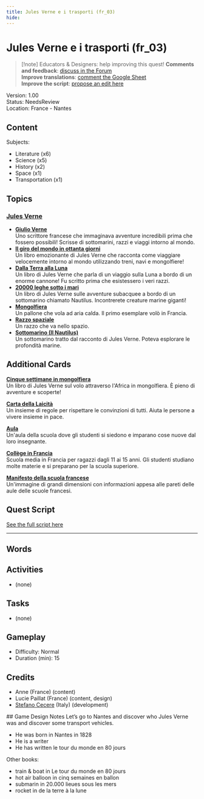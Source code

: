 ```yaml
---
title: Jules Verne e i trasporti (fr_03)
hide:
---
```


# Jules Verne e i trasporti (fr_03)
> [!note] Educators & Designers: help improving this quest!
> **Comments and feedback**: [discuss in the Forum](https://antura.discourse.group/t/fr-03-jules-verne-and-transportation/25/1)  
> **Improve translations**: [comment the Google Sheet](https://docs.google.com/spreadsheets/d/1FPFOy8CHor5ArSg57xMuPAG7WM27-ecDOiU-OmtHgjw/edit?gid=336647638#gid=336647638)  
> **Improve the script**: [propose an edit here](https://github.com/vgwb/Antura/blob/main/Assets/_discover/_quests/FR_03%20Nantes%20Verne/FR_03%20Nantes%20Verne%20-%20Yarn%20Script.yarn)  

Version: 1.00  
Status: NeedsReview  
Location: France - Nantes

## Content
Subjects: 

  - Literature (x6)
  - Science (x5)
  - History (x2)
  - Space (x1)
  - Transportation (x1)

## Topics
### [Jules Verne](../../topics/index.md#jules_verne)

  - **[Giulio Verne](../../cards/index.md#jules_verne)**  
    Uno scrittore francese che immaginava avventure incredibili prima che fossero possibili! Scrisse di sottomarini, razzi e viaggi intorno al mondo.  
  - **[Il giro del mondo in ottanta giorni](../../cards/index.md#book_around_the_world_80_days)**  
    Un libro emozionante di Jules Verne che racconta come viaggiare velocemente intorno al mondo utilizzando treni, navi e mongolfiere!  
  - **[Dalla Terra alla Luna](../../cards/index.md#book_from_earth_to_moon)**  
    Un libro di Jules Verne che parla di un viaggio sulla Luna a bordo di un enorme cannone! Fu scritto prima che esistessero i veri razzi.  
  - **[20000 leghe sotto i mari](../../cards/index.md#book_20000_leagues_under_the_sea)**  
    Un libro di Jules Verne sulle avventure subacquee a bordo di un sottomarino chiamato Nautilus. Incontrerete creature marine giganti!  
  - **[Mongolfiera](../../cards/index.md#hot_air_balloon)**  
    Un pallone che vola ad aria calda. Il primo esemplare volò in Francia.  
  - **[Razzo spaziale](../../cards/index.md#space_rocket)**  
    Un razzo che va nello spazio.  
  - **[Sottomarino (Il Nautilus)](../../cards/index.md#submarine_nautilus)**  
    Un sottomarino tratto dal racconto di Jules Verne. Poteva esplorare le profondità marine.  

## Additional Cards
**[Cinque settimane in mongolfiera](../../cards/index.md#book_five_weeks_in_a_balloon)**  
Un libro di Jules Verne sul volo attraverso l'Africa in mongolfiera. È pieno di avventure e scoperte!  

**[Carta della Laicità](../../cards/index.md#concept_charter_of_secularism)**  
Un insieme di regole per rispettare le convinzioni di tutti. Aiuta le persone a vivere insieme in pace.  

**[Aula](../../cards/index.md#place_classroom)**  
Un'aula della scuola dove gli studenti si siedono e imparano cose nuove dal loro insegnante.  

**[Collège in Francia](../../cards/index.md#education_college_fr)**  
Scuola media in Francia per ragazzi dagli 11 ai 15 anni. Gli studenti studiano molte materie e si preparano per la scuola superiore.  

**[Manifesto della scuola francese](../../cards/index.md#object_french_school_poster)**  
Un'immagine di grandi dimensioni con informazioni appesa alle pareti delle aule delle scuole francesi.  

## Quest Script

[See the full script here](./fr_03-script.md)

---

## Words
## Activities
- (none)

## Tasks
- (none)
## Gameplay
- Difficulty: Normal
- Duration (min): 15
## Credits
- Anne (France) (content)
- Lucie Paillat (France) (content, design)
- [Stefano Cecere](https://stefanocecere.com) (Italy) (development)

## Game Design Notes
Let’s go to Nantes and discover who Jules Verne was and discover some transport vehicles.

- He was born in Nantes in 1828
- He is a writer 
- He has written le tour du monde en 80 jours

Other books:

- train & boat in Le tour du monde en 80 jours
- hot air balloon in cinq semaines en ballon
- submarin in 20.000 lieues sous les mers
- rocket in de la terre à la lune 

